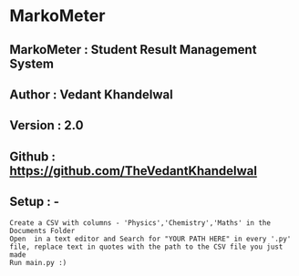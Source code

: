 # MarkoMeter
##   MarkoMeter	: 	Student Result Management System
##   Author 	: 	Vedant Khandelwal
##   Version 	: 	2.0
##   Github 	: 	https://github.com/TheVedantKhandelwal
  
 ## Setup : -
    Create a CSV with columns - 'Physics','Chemistry','Maths' in the Documents Folder
    Open  in a text editor and Search for "YOUR PATH HERE" in every '.py' file, replace text in quotes with the path to the CSV file you just made
    Run main.py :)
